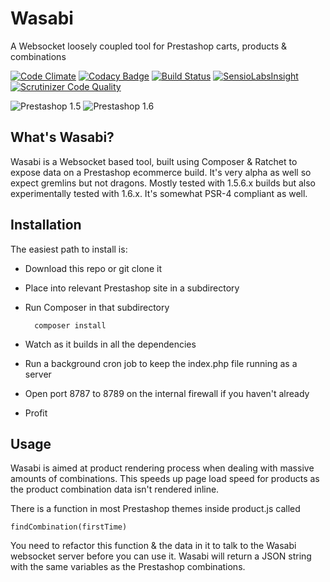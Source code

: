 # Wasabi
A Websocket loosely coupled tool for Prestashop carts, products &amp; combinations

[![Code Climate](https://codeclimate.com/github/absalomedia/wasabi/badges/gpa.svg)](https://codeclimate.com/github/absalomedia/wasabi) [![Codacy Badge](https://api.codacy.com/project/badge/b742fbd760e143b09b8bc1d3450bffc0)](https://www.codacy.com/app/media/wasabi) [![Build Status](https://travis-ci.org/absalomedia/wasabi.svg?branch=master)](https://travis-ci.org/absalomedia/wasabi) [![SensioLabsInsight](https://insight.sensiolabs.com/projects/fac9d36c-ad9e-4fe0-b48f-7767aebcae48/mini.png)](https://insight.sensiolabs.com/projects/fac9d36c-ad9e-4fe0-b48f-7767aebcae48) [![Scrutinizer Code Quality](https://scrutinizer-ci.com/g/absalomedia/wasabi/badges/quality-score.png?b=master)](https://scrutinizer-ci.com/g/absalomedia/wasabi/?branch=master)

![Prestashop 1.5](https://img.shields.io/badge/Prestashop-1.5-blue.svg) ![Prestashop 1.6](https://img.shields.io/badge/Prestashop-1.6-red.svg)

## What's Wasabi?

Wasabi is a Websocket based tool, built using Composer &amp; Ratchet to expose data on a Prestashop ecommerce build. It's very alpha as well so expect gremlins but not dragons. Mostly tested with 1.5.6.x builds but also experimentally tested with 1.6.x. It's somewhat PSR-4 compliant as well.

## Installation

The easiest path to install is:

- Download this repo or git clone it
- Place into relevant Prestashop site in a subdirectory
- Run Composer in that subdirectory

        composer install

- Watch as it builds in all the dependencies
- Run a background cron job to keep the index.php file running as a server
- Open port 8787 to 8789 on the internal firewall if you haven't already
- Profit


## Usage

Wasabi is aimed at product rendering process when dealing with massive amounts of combinations. This speeds up page load speed for products as the product combination data isn't rendered inline.

There is a function in most Prestashop themes inside product.js called

    findCombination(firstTime)

You need to refactor this function & the data in it to talk to the Wasabi websocket server before you can use it. Wasabi will return a JSON string with the same variables as the Prestashop combinations.

